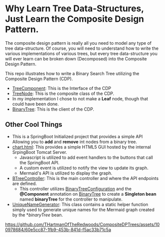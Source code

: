 # Why Learn Tree Data-Structures, Just Learn the Composite Design Pattern.

The composite design pattern is really all you need to model any type of tree data-structure. Of course, you will need to understand how to write the various implementations of various trees, but every tree data-structure you will ever learn can be broken down (Decomposed) into the Composite Design Pattern.

This repo illustrates how to write a Binary Search Tree utilizing the Composite Design Pattern (CDP).

* [TreeComponent](src/main/java/model/TreeComponent.java): This is the Interface of the CDP
* [TreeNode](src/main/java/model/TreeNode.java): This is the composite class of the CDP.
* In my implementation I chose to not make a **Leaf** node, though that could have been done.
* [BinaryTree](src/main/java/model/BinaryTree.java): This is the client of the CDP.

## Other Cool Things

* This is a SpringBoot Initialized project that provides a simple API Allowing you to **add** and **remove** int nodes from a binary tree.
* [chart.html](src/main/resources/static/chart.html): This provides a simple HTML5 GUI hosted by the internal SrpingBoot Tomcat Server.
    * Javascript is utilized to add event handlers to the buttons that call the SpringBoot API.
    * A custom event is utilized to notify the view to update its graph.
    * Mermaid's API is utilized to display the graph.
* [BTreeController](src/main/java/edu/redwoods/cis18/springboot/controller/BTreeController.java): This is the main controller and where the API endpoints are defined.
    * This controller utilizes [BinaryTreeConfiguration](src/main/java/edu/redwoods/cis18/springboot/model/BinaryTreeConfiguration.java) and the **@Component** annotation on [BinaryTree](src/main/java/model/BinaryTree.java) to create a **Singleton bean** named **binaryTree** for the controller to manipulate.
* [UniqueNameGenerator](src/main/java/edu/redwoods/cis18/springboot/helper/UniqueNameGenerator.java): This class contains a static helper function simply used to generate unique names for the Mermaid graph created by the **binaryTree* bean.

https://github.com/THartmanOfTheRedwoods/CompositeDPTrees/assets/100978684/60e5cc87-1fb9-453b-841d-f5ac33b71c5a
